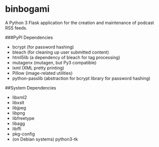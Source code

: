 binbogami
=========

A Python 3 Flask application for the creation and maintenance of podcast RSS feeds.

###PyPI Dependencies

* bcrypt (for password hashing)
* bleach (for cleaning up user submitted content)
* html5lib (a dependency of bleach for tag processing)
* mutagenx (mutagen, but Py3 compatible)
* lxml (XML pretty printing)
* Pillow (image-related utilities)
* python-passlib (abstraction for bcrypt library for password hashing)

##System Dependencies

* libxml2
* libxslt
* libjpeg
* libpng
* libfreetype
* libagg
* libffi
* pkg-config
* (on Debian systems) python3-tk
